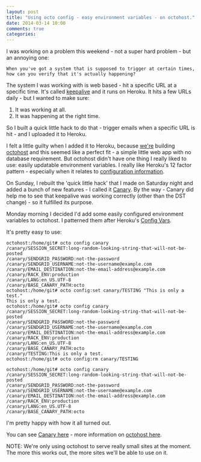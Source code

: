 ```yaml
---
layout: post
title: "Using octo config - easy environment variables - on octohost."
date: 2014-03-14 10:00
comments: true
categories:
---
```


I was working on a problem this weekend - not a super hard problem - but an annoying one:

```
When you've got a system that is supposed to trigger at certain times, how can you verify that it's actually happening?
```

The system I was working with is web based - hit a specific URL at a specific time. It's called [keepalive](https://github.com/darron/keepalive) and it runs on Heroku. It hits a few URLs daily - but I wanted to make sure:

1. It was working at all.
2. It was happening at the right time.

So I built a quick little hack to do that - trigger emails when a specific URL is hit - and I uploaded it to Heroku.

I felt a little guilty when I added it to Heroku, because [we're](http://www.nonfiction.ca) building [octohost](http://www.octohost.io/) and this seemed like a perfect fit - a simple little web app with no database requirement. But octohost didn't have one thing I really liked to use: easily updatable environment variables. I really like Heroku's 12 factor pattern - especially when it relates to [configuration information](http://12factor.net/config).

On Sunday, I rebuilt the 'quick little hack' that I made on Saturday night and added a bunch of new features - I called it [Canary](https://github.com/darron/canary). By the way - Canary did help me to see that keepalive was working correctly \(other than the DST change\) - so it fulfilled its purpose.

Monday morning I decided I'd add some easily configured environment variables to octohost. I patterned them after Heroku's [Config Vars](https://devcenter.heroku.com/articles/config-vars).

It's pretty easy to use:

```
octohost:/home/git# octo config canary
/canary/SESSION_SECRET:long-random-looking-string-that-will-not-be-posted
/canary/SENDGRID_PASSWORD:not-the-password
/canary/SENDGRID_USERNAME:not-the-username@example.com
/canary/EMAIL_DESTINATION:not-the-email-address@example.com
/canary/RACK_ENV:production
/canary/LANG:en_US.UTF-8
/canary/BASE_CANARY_PATH:octo
octohost:/home/git# octo config:set canary/TESTING "This is only a test."
This is only a test.
octohost:/home/git# octo config canary
/canary/SESSION_SECRET:long-random-looking-string-that-will-not-be-posted
/canary/SENDGRID_PASSWORD:not-the-password
/canary/SENDGRID_USERNAME:not-the-username@example.com
/canary/EMAIL_DESTINATION:not-the-email-address@example.com
/canary/RACK_ENV:production
/canary/LANG:en_US.UTF-8
/canary/BASE_CANARY_PATH:octo
/canary/TESTING:This is only a test.
octohost:/home/git# octo config:rm canary/TESTING

octohost:/home/git# octo config canary
/canary/SESSION_SECRET:long-random-looking-string-that-will-not-be-posted
/canary/SENDGRID_PASSWORD:not-the-password
/canary/SENDGRID_USERNAME:not-the-username@example.com
/canary/EMAIL_DESTINATION:not-the-email-address@example.com
/canary/RACK_ENV:production
/canary/LANG:en_US.UTF-8
/canary/BASE_CANARY_PATH:octo
```

I'm pretty happy with how it all turned out.

You can see [Canary here](http://canary.octohost.io) - more information on [octohost here](http://www.octohost.io).

NOTE: We're only using octohost to serve really small sites at the moment. The more this works out, the more sites we'll be able to use on it.
